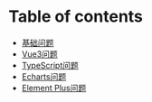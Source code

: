 # Table of contents

* [基础问题](README.md)
* [Vue3问题](<README (1).md>)
* [TypeScript问题](typescript-wen-ti.md)
* [Echarts问题](echarts-wen-ti.md)
* [Element Plus问题](element-plus-wen-ti.md)
